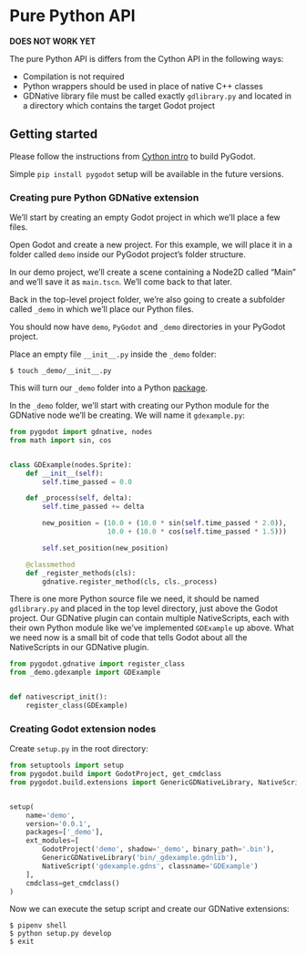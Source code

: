 # Pure Python API

**DOES NOT WORK YET**

The pure Python API is differs from the Cython API in the following ways:
* Compilation is not required
* Python wrappers should be used in place of native C++ classes
* GDNative library file must be called exactly `gdlibrary.py` and located in a directory which contains the target
Godot project

## Getting started

Please follow the instructions from [Cython intro](/CYTHON_INTRO.md#getting-started) to build PyGodot.

Simple `pip install pygodot` setup will be available in the future versions.

### Creating pure Python GDNative extension

We’ll start by creating an empty Godot project in which we’ll place a few files.

Open Godot and create a new project. For this example, we will place it in a folder called `demo` inside our PyGodot project’s folder structure.

In our demo project, we’ll create a scene containing a Node2D called “Main” and we’ll save it as `main.tscn`.
We’ll come back to that later.

Back in the top-level project folder, we’re also going to create a subfolder called `_demo`
in which we’ll place our Python files.

You should now have `demo`, `PyGodot` and `_demo` directories in your PyGodot project.

Place an empty file `__init__.py` inside the `_demo` folder:
```
$ touch _demo/__init__.py
```

This will turn our `_demo` folder into a Python [package](https://docs.python.org/3/glossary.html#term-regular-package).

In the `_demo` folder, we’ll start with creating our Python module for the GDNative node we’ll be creating.
We will name it `gdexample.py`:
```py
from pygodot import gdnative, nodes
from math import sin, cos


class GDExample(nodes.Sprite):
    def __init__(self):
        self.time_passed = 0.0

    def _process(self, delta):
        self.time_passed += delta

        new_position = (10.0 + (10.0 * sin(self.time_passed * 2.0)),
                        10.0 + (10.0 * cos(self.time_passed * 1.5)))

        self.set_position(new_position)

    @classmethod
    def _register_methods(cls):
        gdnative.register_method(cls, cls._process)
```

There is one more Python source file we need, it should be named `gdlibrary.py` and placed in the top level directory,
just above the Godot project.  Our GDNative plugin can contain multiple NativeScripts, each with their
own Python module like we’ve implemented `GDExample` up above. What we need now is a small bit of code
that tells Godot about all the NativeScripts in our GDNative plugin.

```py
from pygodot.gdnative import register_class
from _demo.gdexample import GDExample


def nativescript_init():
    register_class(GDExample)
```

### Creating Godot extension nodes

Create `setup.py` in the root directory:
```py
from setuptools import setup
from pygodot.build import GodotProject, get_cmdclass
from pygodot.build.extensions import GenericGDNativeLibrary, NativeScript


setup(
    name='demo',
    version='0.0.1',
    packages=['_demo'],
    ext_modules=[
        GodotProject('demo', shadow='_demo', binary_path='.bin'),
        GenericGDNativeLibrary('bin/_gdexample.gdnlib'),
        NativeScript('gdexample.gdns', classname='GDExample')
    ],
    cmdclass=get_cmdclass()
)
```

Now we can execute the setup script and create our GDNative extensions:

```
$ pipenv shell
$ python setup.py develop
$ exit
```

